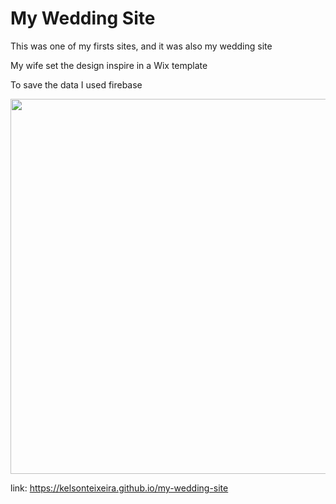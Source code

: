 <h1> My Wedding Site </h1>

<p> This was one of my firsts sites, and it was also my wedding site </p>

<p> My wife set the design inspire in a Wix template </p>

<p> To save the data I used firebase </p>

<img src="https://kelsonteixeira.github.io/my-wedding-site/weddingsite.png" width="600" >

link: <a href="https://kelsonteixeira.github.io/my-wedding-site" target="_blank" >https://kelsonteixeira.github.io/my-wedding-site </a>
